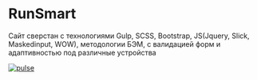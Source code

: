 # RunSmart

Сайт сверстан с технологиями Gulp, SCSS, Bootstrap, JS(Jquery, Slick, Maskedinput, WOW), методологии БЭМ, с валидацией форм и адаптивностью под различные устройства

<a href="https://ibb.co/41jqkTj"><img src="https://i.ibb.co/KK9Pnq9/pulse.jpg" alt="pulse" border="0"></a>
